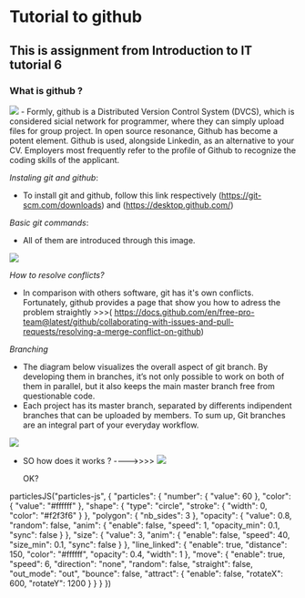 # Tutorial to github

## This is assignment from Introduction to IT tutorial 6

### What is github ?   
<img src="https://www.howtogeek.com/wp-content/uploads/2017/09/1-github-explained.png">
   - Formly, github is a Distributed Version Control System (DVCS), which is considered sicial network for programmer, where they can simply upload files for group project. In    open source resonance, Github has become a potent element. Github is used, alongside Linkedin, as an alternative to your CV. Employers most frequently refer to the profile of Github to recognize the coding skills of the applicant.   
   
   
 *Instaling git and github*:
  - To install git and github, follow this link respectively (https://git-scm.com/downloads) and (https://desktop.github.com/)
   
   
*Basic git commands*:
  - All of them are introduced through this image.
   <img src="https://i.redd.it/g868kpt6sax41.jpg"> 

 *How to resolve conflicts?* 
 
 - In comparison with others software, git has it's own conflicts. Fortunately, github provides a page that show you how to adress the problem straightly >>>(         https://docs.github.com/en/free-pro-team@latest/github/collaborating-with-issues-and-pull-requests/resolving-a-merge-conflict-on-github)
 
 *Branching* 
 - The diagram below visualizes the overall aspect of git branch. By developing them in branches, it’s not only possible to work on both of them in parallel, but it also keeps the main master branch free from questionable code. 
 - Each project has its master branch, separated by differents indipendent branches that can be uploaded by members. To sum up, Git branches are an integral part of your everyday workflow.

 <img src="https://www.nobledesktop.com/image/gitresources/git-branches-merge.png">

 - SO how does it works ?
   ---->>>> <img src="https://elijahmanor.com/social/git-branch.png">
   
   OK?


particlesJS("particles-js", {
    "particles": {
        "number": {
            "value": 60
        },
        "color": {
            "value": "#ffffff"
        },
        "shape": {
            "type": "circle",
            "stroke": {
                "width": 0,
                "color": "#f2f3f6"
            }
        },
        "polygon": {
            "nb_sides": 3
        },
        "opacity": {
            "value": 0.8,
            "random": false,
            "anim": {
                "enable": false,
                "speed": 1,
                "opacity_min": 0.1,
                "sync": false
            }
        },
        "size": {
            "value": 3,
            "anim": {
                "enable": false,
                "speed": 40,
                "size_min": 0.1,
                "sync": false
            }
        },
        "line_linked": {
            "enable": true,
            "distance": 150,
            "color": "#ffffff",
            "opacity": 0.4,
            "width": 1
        },
        "move": {
            "enable": true,
            "speed": 6,
            "direction": "none",
            "random": false,
            "straight": false,
            "out_mode": "out",
            "bounce": false,
            "attract": {
                "enable": false,
                "rotateX": 600,
                "rotateY": 1200
            }
        }
    }
})
